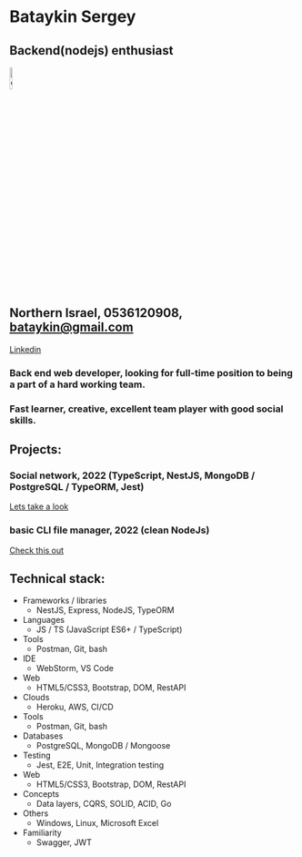 # Bataykin Sergey

## Backend(nodejs) enthusiast

<img src="../rsschool-cv/assets/42422400_1191828640955323_1311968009048293376_n.jpg" alt="casual photo" width="10%"/>

## Northern Israel, 0536120908, bataykin@gmail.com


[Linkedin](https://www.linkedin.com/in/sergey-bataykin/)

### Back end web developer, looking for full-time position to being a part of a hard working team.
### Fast learner, creative, excellent team player with good social skills.

## Projects:
### Social network, 2022 (TypeScript, NestJS, MongoDB / PostgreSQL / TypeORM, Jest)
[Lets take a look](https://github.com/bataykin/NEST-bloggers-api-7)
### basic CLI file manager, 2022 (clean NodeJs)
[Check this out](https://github.com/bataykin/cli-file-manager)


## Technical stack:
* Frameworks / libraries
  * NestJS, Express, NodeJS, TypeORM
* Languages
    *   JS / TS (JavaScript  ES6+ / TypeScript)
* Tools
    *   Postman, Git, bash
* IDE
    *   WebStorm, VS Code
* Web
    *   HTML5/CSS3, Bootstrap, DOM, RestAPI
* Clouds
    *   Heroku, AWS, CI/CD
* Tools
    *   Postman, Git, bash
* Databases
    *   PostgreSQL, MongoDB / Mongoose
* Testing
    *   Jest, E2E, Unit, Integration testing
* Web
    *   HTML5/CSS3, Bootstrap, DOM, RestAPI
* Concepts
    *   Data layers, CQRS, SOLID, ACID,  Go
* Others
    *   Windows, Linux, Microsoft Excel
* Familiarity
    *   Swagger, JWT
